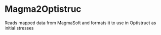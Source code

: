 # Magma2Optistruc
Reads mapped data from MagmaSoft and formats it to use in Optistruct as initial stresses 
